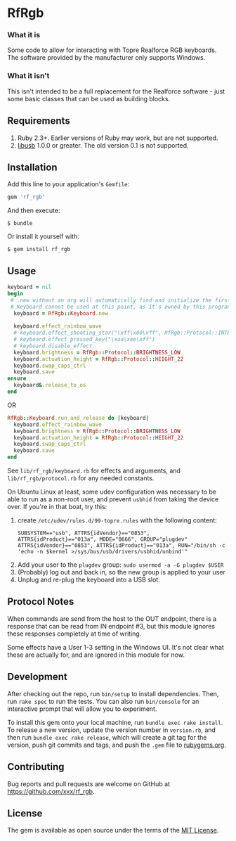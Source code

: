 # RfRgb

### What it is
Some code to allow for interacting with Topre Realforce RGB keyboards. The software provided by
the manufacturer only supports Windows.

### What it isn't
This isn't intended to be a full replacement for the Realforce software - just some basic classes that can
be used as building blocks.

## Requirements
1. Ruby 2.3+. Earlier versions of Ruby may work, but are not supported.
1. [libusb](http://libusb.info) 1.0.0 or greater. The old version 0.1 is not supported.

## Installation

Add this line to your application's `Gemfile`:

```ruby
gem 'rf_rgb'
```

And then execute:

    $ bundle

Or install it yourself with:

    $ gem install rf_rgb

## Usage

```ruby
keyboard = nil
begin
 # .new without an arg will automatically find and initialize the first Realforce RGB keyboard it finds.
 # Keyboard cannot be used at this point, as it's owned by this program until .release_to_os is called.
  keyboard = RfRgb::Keyboard.new
  
  keyboard.effect_rainbow_wave
  # keyboard.effect_shooting_star("\xff\x00\xff", RfRgb::Protocol::INTERVAL_6)
  # keyboard.effect_pressed_key("\xaa\xee\xff")
  # keyboard.disable_effect
  keyboard.brightness = RfRgb::Protocol::BRIGHTNESS_LOW
  keyboard.actuation_height = RfRgb::Protocol::HEIGHT_22
  keyboard.swap_caps_ctrl
  keyboard.save
ensure
  keyboard&.release_to_os
end
```

OR

```ruby
RfRgb::Keyboard.run_and_release do |keyboard|
  keyboard.effect_rainbow_wave
  keyboard.brightness = RfRgb::Protocol::BRIGHTNESS_LOW
  keyboard.actuation_height = RfRgb::Protocol::HEIGHT_22
  keyboard.swap_caps_ctrl
  keyboard.save
end
```

See `lib/rf_rgb/keyboard.rb` for effects and arguments, and
`lib/rf_rgb/protocol.rb` for any needed constants.

On Ubuntu Linux at least, some udev configuration was necessary to be able to run as a non-root user,
and prevent `usbhid` from taking the device over. If you're in that boat, try this:

1. create `/etc/udev/rules.d/99-topre.rules` with the following content:
    ```
    SUBSYSTEM=="usb", ATTRS{idVendor}=="0853", ATTRS{idProduct}=="013a", MODE="0666", GROUP="plugdev"
    ATTRS{idVendor}=="0853", ATTRS{idProduct}=="013a", RUN="/bin/sh -c 'echo -n $kernel >/sys/bus/usb/drivers/usbhid/unbind'"
    ```
1. Add your user to the `plugdev` group: `sudo usermod -a -G plugdev $USER`
1. (Probably) log out and back in, so the new group is applied to your user
1. Unplug and re-plug the keyboard into a USB slot.

## Protocol Notes

When commands are send from the host to the OUT endpoint, there is a response that can
be read from IN endpoint #3, but this module ignores these responses completely at
time of writing.

Some effects have a User 1-3 setting in the Windows UI. It's not clear what these
are actually for, and are ignored in this module for now.

## Development

After checking out the repo, run `bin/setup` to install dependencies. Then, run `rake spec` to run the tests. You can also run `bin/console` for an interactive prompt that will allow you to experiment.

To install this gem onto your local machine, run `bundle exec rake install`. To release a new version, update the version number in `version.rb`, and then run `bundle exec rake release`, which will create a git tag for the version, push git commits and tags, and push the `.gem` file to [rubygems.org](https://rubygems.org).

## Contributing

Bug reports and pull requests are welcome on GitHub at https://github.com/xxx/rf_rgb.

## License

The gem is available as open source under the terms of the [MIT License](https://opensource.org/licenses/MIT).
